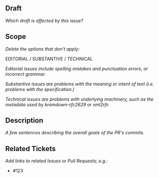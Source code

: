 ## Draft

_Which draft is affected by this issue?_


## Scope

_Delete the options that don't apply:_

EDITORIAL / SUBSTANTIVE / TECHNICAL

_Editorial issues include spelling mistakes and punctuation errors, or incorrect grammar._

_Substantive issues are problems with the meaning or intent of text (i.e. problems with
the specification.)_

_Technical issues are problems with underlying machinery, such as the metadata used by
kramdown-rfc2629 or xml2rfc_


## Description

_A few sentences describing the overall goals of the PR's commits._


## Related Tickets

_Add links to related Issues or Pull Requests; e.g.:_

* #123

